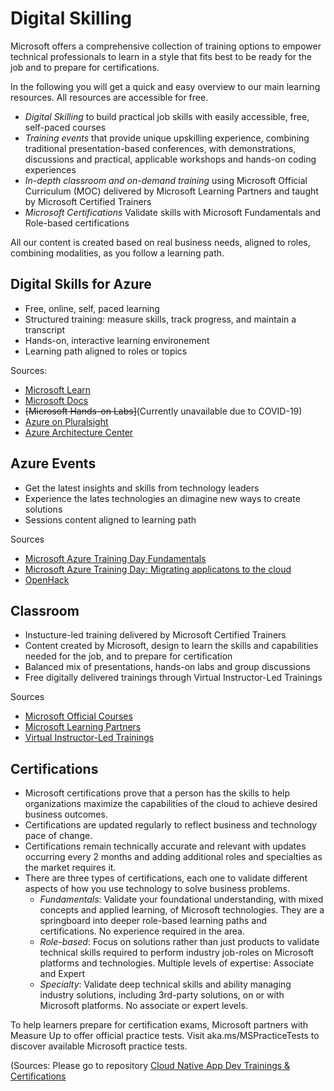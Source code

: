 # Digital Skilling #

Microsoft offers a comprehensive collection of training options to empower technical professionals to learn in a style that fits best to be ready for the job and to prepare for certifications.

In the following you will get a quick and easy overview to our main learning resources. All resources are accessible for free.

+ *Digital Skilling* to build practical job skills with easily accessible, free, self-paced courses 
+ *Training events* that provide unique upskilling experience, combining traditional presentation-based conferences, with demonstrations, discussions and practical, applicable workshops and hands-on coding experiences
+ *In-depth classroom and on-demand training* using Microsoft Official Curriculum (MOC) delivered by Microsoft Learning Partners and taught by Microsoft Certified Trainers
+ *Microsoft Certifications* Validate skills with Microsoft Fundamentals and Role-based certifications 

All our content is created based on real business needs, aligned to roles, combining modalities, as you follow a learning path.

## Digital Skills for Azure ##

+ Free, online, self, paced learning 
+ Structured training: measure skills, track progress, and maintain a transcript
+ Hands-on, interactive learning environement
+ Learning path aligned to roles or topics

Sources:

  + [Microsoft Learn](Microsoft.com/Learn)
  + [Microsoft Docs](aka.ms/docs)
  + <del>[Microsoft Hands-on Labs]</del>(Currently unavailable due to COVID-19)
  + [Azure on Pluralsight](Azure.com/Pluralsight)
  + [Azure Architecture Center](aka.ms/Architecture)

## Azure Events ## 

+ Get the latest insights and skills from technology leaders
+ Experience the lates technologies an dimagine new ways to create solutions
+ Sessions content aligned to learning path

Sources

+ [Microsoft Azure Training Day Fundamentals](events.microsoft.com)
+ [Microsoft Azure Training Day: Migrating applicatons to the cloud](events.microsoft.com)
+ [OpenHack](openhack.microsoft.com )

## Classroom ## 

+ Instucture-led training delivered by Microsoft Certified Trainers
+ Content created by Microsoft, design to learn the skills and capabilities needed for the job, and to prepare for certification
+ Balanced mix of presentations, hands-on labs and group discussions
+ Free digitally delivered trainings through Virtual Instructor-Led Trainings

Sources

+ [Microsoft Official Courses](aka.ms/MOC)
+ [Microsoft Learning Partners](aka.ms/LearningPartner)
+ [Virtual Instructor-Led Trainings](https://partner.microsoft.com/en-us/training/virtual-instructor-led-training#/?type=CertPrep&prod=microsoft-azure) 

## Certifications ##

+ Microsoft certifications prove that a person has the skills to help organizations maximize the capabilities of the cloud to achieve desired business outcomes.
+ Certifications are updated regularly to reflect business and technology pace of change. 
+ Certifications remain technically accurate and relevant with updates occurring every 2 months and adding additional roles and specialties as the market requires it.  
+ There are three types of certifications, each one to validate different aspects of how you use technology to solve business problems.
  + *Fundamentals*: Validate your foundational understanding, with mixed concepts and applied learning, of Microsoft technologies. They are a springboard into deeper role-based learning paths and certifications. No experience required in the area.
  + *Role-based*: Focus on solutions rather than just products to validate technical skills required to perform industry job-roles on Microsoft platforms and technologies. Multiple levels of expertise: Associate and Expert
  + *Specialty*: Validate deep technical skills and ability managing industry solutions, including 3rd-party solutions, on or with Microsoft platforms. No associate or expert levels.

To help learners prepare for certification exams, Microsoft partners with Measure Up to offer official practice tests. Visit aka.ms/MSPracticeTests to discover available Microsoft practice tests.

(Sources: Please go to repository [Cloud Native App Dev Trainings & Certifications](./CloudNativeAppDevCertificationandTrainings)
